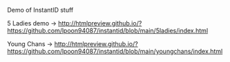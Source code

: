Demo of InstantID stuff

5 Ladies demo -> http://htmlpreview.github.io/?https://github.com/lpoon94087/instantid/blob/main/5ladies/index.html

Young Chans -> http://htmlpreview.github.io/?https://github.com/lpoon94087/instantid/blob/main/youngchans/index.html
